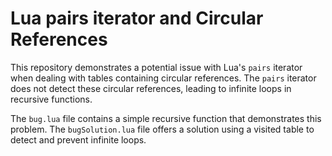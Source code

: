 # Lua pairs iterator and Circular References

This repository demonstrates a potential issue with Lua's `pairs` iterator when dealing with tables containing circular references.  The `pairs` iterator does not detect these circular references, leading to infinite loops in recursive functions.

The `bug.lua` file contains a simple recursive function that demonstrates this problem.  The `bugSolution.lua` file offers a solution using a visited table to detect and prevent infinite loops.